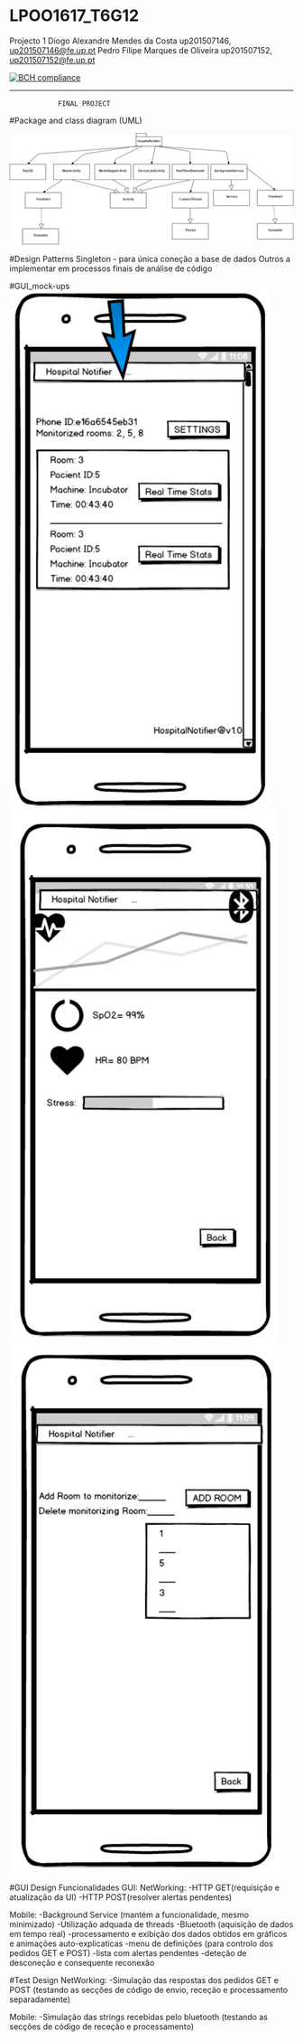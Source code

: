 # LPOO1617_T6G12
Projecto 1 
Diogo Alexandre Mendes da Costa up201507146, up201507146@fe.up.pt
Pedro Filipe Marques de Oliveira up201507152, up201507152@fe.up.pt

[![BCH compliance](https://bettercodehub.com/edge/badge/s1sm1x/LPOO1617_T6G12)](https://bettercodehub.com/)

______________________________________________________
                FINAL PROJECT 
                
  #Package and class diagram (UML)
  
![UMLDiagram](https://github.com/s1sm1x/LPOO1617_T6G12/blob/LPOO_finalProject_T6G12/JAVA_LPOO_Project1/bin/images/UMLDiagram.png)


      
      
 #Design Patterns
 Singleton - para única coneção a base de dados
 Outros a implementar em processos finais de análise de código
 
 #GUI_mock-ups
![Screen1](https://github.com/s1sm1x/LPOO1617_T6G12/blob/LPOO_finalProject_T6G12/JAVA_LPOO_Project1/bin/images/screen1.PNG)
![Screen2](https://github.com/s1sm1x/LPOO1617_T6G12/blob/LPOO_finalProject_T6G12/JAVA_LPOO_Project1/bin/images/screen2.PNG)
![Screen3](https://github.com/s1sm1x/LPOO1617_T6G12/blob/LPOO_finalProject_T6G12/JAVA_LPOO_Project1/bin/images/screen3.PNG)
 
 
 #GUI Design
 Funcionalidades GUI:
 NetWorking:
 -HTTP GET(requisição e atualização da UI)
 -HTTP POST(resolver alertas pendentes)
 
 Mobile:
 -Background Service (mantém a funcionalidade, mesmo minimizado)
 -Utilização adquada de threads
 -Bluetooth (aquisição de dados em tempo real)
 -processamento e exibição dos dados obtidos em gráficos e animações auto-explicaticas
 -menu de definições (para controlo dos pedidos GET e POST)
 -lista com alertas pendentes
 -deteção de desconeção e consequente reconexão
 
 #Test Design
 NetWorking:
 -Simulação das respostas dos pedidos GET e POST (testando as secções de código de envio, receção e processamento separadamente)
 
 Mobile: 
 -Simulação das strings recebidas pelo bluetooth (testando as secções de código de receção e processamento)
